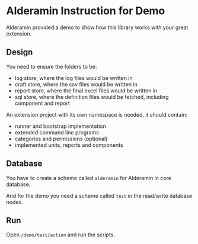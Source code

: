 # Alderamin Instruction for Demo

Alderamin provided a demo to show how this library works with your great extension.

## Design

You need to ensure the folders to be:

* log store, where the log files would be written in
* craft store, where the csv files would be written in
* report store, where the final excel files would be written in
* sql store, where the definition files would be fetched, including component and report

An extension project with its own namespace is needed, it should contain:

* runner and bootstrap implementation
* extended command line programs
* categories and permissions (optional)
* implemented units, reports and components

## Database

You have to create a scheme called `alderamin` for Alderamin in core database.

And for the demo you need a scheme called `test` in the read/write database nodes.

## Run

Open `/demo/test/action` and run the scripts.